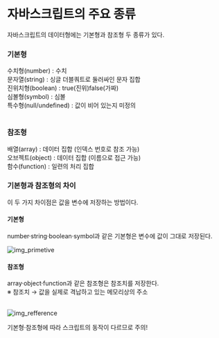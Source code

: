 # 자바스크립트의 주요 종류
자바스크립트의 데이터형에는 기본형과 참조형 두 종류가 있다.

### 기본형

수치형(number) : 수치	<br/>
문자열(string) : 싱글 더블쿼트로 둘러싸인 문자 집합	<br/>
진위치형(boolean) : true(진위)false(가짜)	<br/>
심볼형(symbol) : 심볼 <br/>
특수형(null/undefined) : 값이 비어 있는지 미정의	<br/>
<br/>

### 참조형

배열(array) : 데이터 집합 (인덱스 번호로 참조 가능)	<br/>
오브젝트(object) : 데이터 집합 (이름으로 접근 가능)	<br/>
함수(function) : 일련의 처리 집합	<br/>

### 기본형과 참조형의 차이
이 두 가지 차이점은 값을 변수에 저장하는 방법이다.

#### 기본형
number·string·boolean·symbol과 같은 기본형은 변수에 값이 그대로 저장된다.  <br/>

![img_primetive](https://user-images.githubusercontent.com/49892292/202683887-ce528028-f86c-455f-a819-44225fa6f985.png)

#### 참조형
array·object·function과 같은 참조형은 참조치를 저장한다. <br/>
※ 참조치 → 값을 실제로 격납하고 있는 메모리상의 주소<br/><br/>

![img_refference](https://user-images.githubusercontent.com/49892292/202684031-aee5e5e8-67c4-4f29-9a96-c99050636984.png)


기본형·참조형에 따라 스크립트의 동작이 다르므로 주의!







